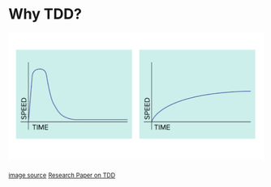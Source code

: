 # Why TDD?

![](./assets/images/speed-over-time-graph.png)

<sub>[image source](https://builttoadapt.io/why-tdd-489fdcdda05e)</sub>
<sub>[Research Paper on TDD](https://www.microsoft.com/en-us/research/wp-content/uploads/2009/10/Realizing-Quality-Improvement-Through-Test-Driven-Development-Results-and-Experiences-of-Four-Industrial-Teams-nagappan_tdd.pdf)</sub>